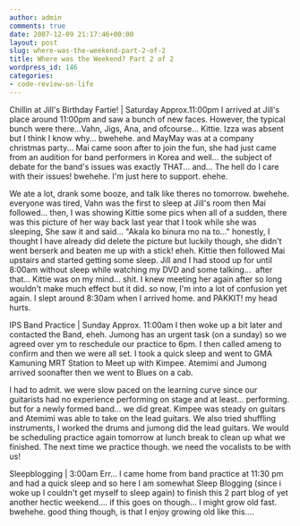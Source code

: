 ```yaml
---
author: admin
comments: true
date: 2007-12-09 21:17:46+00:00
layout: post
slug: where-was-the-weekend-part-2-of-2
title: Where was the Weekend? Part 2 of 2
wordpress_id: 146
categories:
- code-review-on-life
---
```


Chillin at Jill's Birthday Fartie! |  Saturday Approx.11:00pm
I arrived at Jill's place around 11:00pm and saw a bunch of new faces. However, the typical bunch were there...Vahn, Jigs, Ana, and ofcourse... Kittie. Izza was absent but I think I know why... bwehehe. and MayMay was at a company christmas party... Mai came soon after to join the fun, she had just came from an audition for band performers in Korea and well... the subject of debate for the band's issues was exactly THAT... and... The hell do I care with their issues! bwehehe. I'm just here to support. ehehe.

We ate a lot, drank some booze, and talk like theres no tomorrow. bwehehe. everyone was tired, Vahn was the first to sleep at Jill's room then Mai followed... then, I was showing Kittie some pics when all of a sudden, there was this picture of her way back last year that I took while she was sleeping, She saw it and said... "Akala ko binura mo na to..." honestly, I thought I have already did delete the picture but luckily though, she didn't went berserk and beaten me up with a stick! eheh. Kittie then followed Mai upstairs and started getting some sleep. Jill and I had stood up for until 8:00am without sleep while watching my DVD and some talking...  after that... Kittie was on my mind... shit. I knew meeting her again after so long wouldn't make much effect but it did. so now, I'm into a lot of confusion yet again. I slept around 8:30am when I arrived home. and PAKKIT! my head hurts.

IPS Band Practice | Sunday Approx. 11:00am
I then woke up a bit later and contacted the Band, eheh. Jumong has an urgent task (on a sunday) so we agreed over ym to reschedule our practice to 6pm. I then called ameng to confirm and then we were all set. I took a quick sleep and went to GMA Kamuning MRT Station to Meet up with Kimpee. Atemimi and Jumong arrived soonafter then we went to Blues on a cab.



I had to admit. we were slow paced on the learning curve since our guitarists had no experience performing on stage and at least... performing. but for a newly formed band... we did great. Kimpee was steady on guitars and Atemimi was able to take on the lead guitars. We also tried shuffling instruments, I worked the drums and jumong did the lead guitars. We would be scheduling practice again tomorrow at lunch break to clean up what we finished. The next time we practice though. we need the vocalists to be with us!

Sleepblogging | 3:00am
Err... I came home from band practice at 11:30 pm and had a quick sleep and so here I am somewhat Sleep Blogging (since i woke up I couldn't get myself to sleep again) to finish this 2 part blog of yet another hectic weekend.... if this goes on though... I might grow old fast. bwehehe. good thing though, is that I enjoy growing old like this....
